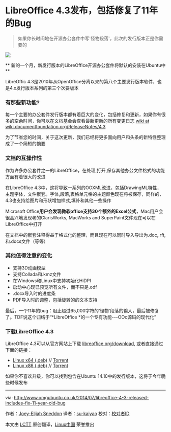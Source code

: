 LibreOffice 4.3发布，包括修复了11年的Bug
===============================================================================

> 如果你长时间地在开源办公套件中写'怪物段落'，此次的发行版本正是你需要的

![](http://www.omgubuntu.co.uk/wp-content/uploads/2014/01/keep-tile-2.jpg)

** 新的一个月，新发行版本的LibreOffice开源办公套件将默认的安装在Ubuntu中 **

LibreOffic 4.3是2010年从OpenOffice分离以来的第八个主要发行版本软件，也是4.x发行版本系列的第三个次要版本

### 有那些新功能? ###

每一个主要的办公套件发行版本都有着巨大的变化，包括修复和更新，如果你有很多的空余时间，你可以在文档基金会查看最新更新的所有变更日志
[wiki at wiki.documentfoundation.org/ReleaseNotes/4.3][1]

为了节省您的时间，关于这次更新，我们已经将更多面向用户和头条的新特性整理成了一个简短的摘要


### 文档的互操作性 ###

作为许多办公套件之一的LibreOffice，在处理,打开,保存其他办公文件格式的功能方面有着很大的改进

在LibreOffice 4.3中，这将导致一系列的OOXML改进，包括DrawingML特性，主题字体，文件嵌套。字体,段落,表格单元格的主题颜色现在将被保存，同样的，4.3也支持给图片和形状增加样式,填补和其他一些操作

Microsoft Office**用户会发现微软office支持30个额外的Excel公式**，Mac用户会很高兴地发现老的ClarisWorks, MacWorks and SuperPaint文件现在可以在LibreOffice中打开

在文档中的嵌套注释得益于格式化的整理，而且现在可以同时导入导出为.doc,.rft,和.docs文件（等等）

### 其他值得注意的变化 ###

- 支持3D动画模型
- 支持Collada和.kmz文件
- 在Windows和Linux中支持初始化HiDPI
- 启动中心现已预览所有文件，而不只是.odf
- .docx导入时的进度条
- PDF导入时的调整，包括旋转的的文本支持

最后，一个11年的bug：阻止超过65,000字符的‘怪物’段落的输入，最后被修复了。TDF说这个归结于“*LibreOffice
*的一个专有功能---OOo源码的现代化”

### 下载LibreOffice 4.3 ###

LibreOffice 4.3可以从官方网站上下载 [libreoffice.org/download][2], 或者直接通过下面的链接：

 - [Linux x64 (.deb)][3]  // [Torrent][4]
 - [Linux x86 (.deb)][5] // [Torrent][6]
 
 如果你不喜欢升级，你可以找到包含在Ubuntu 14.10中的发行版本，这将于今年晚些时候发布

 --------------------------------------------------------------------------------

via: http://www.omgubuntu.co.uk/2014/07/libreoffice-4-3-released-includes-fix-11-year-old-bug

作者：[Joey-Elijah Sneddon][a]
译者：[su-kaiyao](https://github.com/su-kaiyao)
校对：[校对者ID](https://github.com/校对者ID)

本文由 [LCTT](https://github.com/LCTT/TranslateProject) 原创翻译，[Linux中国](http://linux.cn/) 荣誉推出
 
[a]:https://plus.google.com/117485690627814051450/?rel=author
[1]:https://wiki.documentfoundation.org/ReleaseNotes/4.3
[2]:http://www.libreoffice.org/download/
[3]:http://www.libreoffice.org/download/libreoffice-fresh/?type=deb-x86_64&version=4.3.0&lang=en-US
[4]:http://download.documentfoundation.org/libreoffice/stable/4.3.0/deb/x86_64/LibreOffice_4.3.0_Linux_x86-64_deb.tar.gz.torrent
[5]:http://www.libreoffice.org/download/libreoffice-fresh/?type=deb-x86&version=4.3.0&lang=en-US
[6]:http://download.documentfoundation.org/libreoffice/stable/4.3.0/deb/x86/LibreOffice_4.3.0_Linux_x86_deb.tar.gz.torrent

